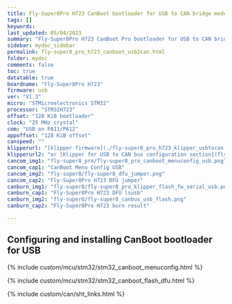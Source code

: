 ```yaml
---
title: Fly-Super8Pro H723 CanBoot bootloader for USB to CAN bridge mode
tags: []
keywords: 
last_updated: 05/04/2023
summary: "Fly-Super8Pro H723 CanBoot Pro bootloader for USB to CAN bridge"
sidebar: mydoc_sidebar
permalink: fly-super8_pro_h723_canboot_usb2can.html
folder: mydoc
comments: false
toc: true
datatable: true
boardname: "Fly-Super8Pro H723"
firmware: usb
ver: "V1.3" 
micro: "STMicroelectronics STM32"
processor: "STM32H723"
offset: "128 KiB bootloader"
clock: "25 MHz crystal"
com: "USB on PA11/PA12"
appoffset: "128 KiB offset"
canspeed: ""
klipperurl: "[klipper firmware](./fly-super8_pro_h723_klipper_usbtocan.html)"
klipperurl2: "or [Klipper for USB to CAN bus configuration section](fly-super8_pro_h723_klipper_usbtocan.html)"
cancom_img1: "fly-super8_pro/fly-super8_pro_canboot_menuconfig_usb.png"
cancom_cap1: "CanBoot Menu Config USB"
cancom_img2: "fly-super8/fly-super8_dfu_jumper.png"
cancom_cap2: "Fly-Super8Pro H723 DFU jumper"
canburn_img1: "fly-super8/fly-super8_pro_klipper_flash_fw_serial_usb.png"
canburn_cap1: "Fly-Super8Pro H723 DFU lsusb"
canburn_img2: "fly-super8/fly-super8_canbus_usb_flash.png"
canburn_cap2: "Fly-Super8Pro H723 burn result"

---
```


## Configuring and installing CanBoot bootloader for USB

{% include custom/mcu/stm32/stm32_canboot_menuconfig.html %}

{% include custom/mcu/stm32/stm32_canboot_flash_dfu.html  %}

{% include custom/can/sht_links.html %}

